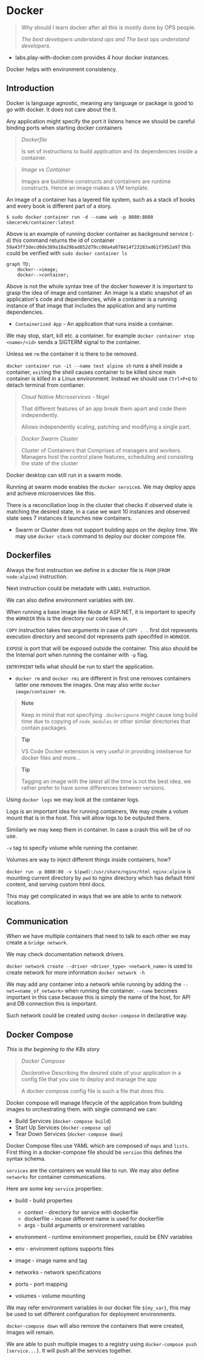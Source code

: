 # Docker
>Why should I learn docker after all this is mostly done by OPS people.
> 
> *The best developers understand ops and The best ops understand developers.*

- labs.play-with-docker.com provides 4 hour docker instances.

Docker helps with environment consistency.

## Introduction

Docker is language agnostic, meaning any language or package is good to go with docker. It does not care about the it.

Any application might specify the port it listens hence we should be careful binding ports when starting docker containers

> *Dockerfile*
>
> Is set of instructions to build application and its dependencies inside a container.

> *Image vs Container*
>
>Images are buildtime constructs and containers are runtime constructs. Hence an image makes a VM template.

An image of a container has a layered file system, such as a stack of books and every book is different part of a story.

`$ sudo docker container run -d --name web -p 8080:8080 sbecerek/container:latest`

Above is an example of running docker container as background service (`-d`) this command returns the id of container `59a43ff3decd0de389a18a29bad852d79cc00a4a078414f23283ad61f3952a97` this could be verified with 
`sudo docker container ls`

```mermaid
graph TD;
    docker-->image;
    docker-->container;
```
Above is not the whole syntax tree of the docker however it is important to grasp the idea of image and container. An image is a static snapshot of an application's code and dependencies, while a container is a running instance of that image that includes the application and any runtime dependencies.

- `Containerized App` - An application that runs inside a container.

We may stop, start, kill etc. a container. for example `docker container stop <name>/<id>` sends a SIGTERM signal to the container.

Unless we `rm` the container it is there to be removed.

`docker container run -it --name test alpine sh` runs a shell inside a container, `exit`ing the shell causes container to be killed since main container is killed in a Linux environment. Instead we should use `Ctrl+P+Q` to detach terminal from contianer.

>*Cloud Native Microservices* - Nigel
> 
>That different features of an app break them apart and code them independently.
>
> Allows independently scaling, patching and modifying a single part.


>*Docker Swarm Cluster* 
>
> Cluster of Containers that Comprises of managers and workers.
>Managers host the control plane features, scheduling and consisting the state of the cluster

Docker desktop can still run in a swarm mode.

Running at swarm mode enables the `docker service`s. We may deploy apps and achieve microservices like this.

There is a reconciliation loop in the cluster that checks if observed state is matching the desired state, in a case we want 10 instances and observed state sees 7 instances it launches new containers.

- Swarm or Cluster does not support building apps on the deploy time. We may use `docker stack` command to deploy our docker compose file.

## Dockerfiles
Always the first instruction we define in a docker file is `FROM` (`FROM node:alpine`) instruction.

Next instruction could be metadate with `LABEL` instruction.

We can also define environment variables with `ENV`.

When running a base image like Node or ASP.NET, it is important to specify the `WORKDIR` this is the directory our code lives in.

`COPY` instruction takes two arguments in case of `COPY . .` first dot represents execution directory and second dot represents path specififed in `WORKDIR`.

`EXPOSE` is port that will be exposed outside the container. This also should be the Internal port when running the container with `-p`
flag.

`ENTRYPOINT` tells what should be run to start the application.

- `docker rm` and `docker rmi` are different in first one removes containers latter one removes the images. One may also write `docker image/container rm`. 

> **Note**
>
> Keep in mind that not specifying `.dockerignore` might cause long build time due to copying of `node_modules` or other similar directories that contain packages.

> **Tip**
>
> VS Code Docker extension is very useful in providing intelisense for docker files and more...

> **Tip**
>
> Tagging an image with the latest all the time is not the best idea, we rather prefer to have some differences between versions.

Using `docker logs` we may look at the container logs.

Logs is an important idea for running containers, We may create a volum mount that is in the host. This will allow logs to be outputed there.

Similarly we may keep them in container. In case a crash this will 
be of no use.

`-v` tag to specify volume while running the container. 

Volumes are way to inject different things inside containers, how?

`docker run -p 8080:80 -v $(pwd):/usr/share/nginx/html nginx:alpine` is mounting current directory by `pwd` to nginx directory which has default html content, and serving custom html docs.

This may get complicated in ways that we are able to write to network locations.

## Communication

When we have multiple containers that need to talk to each other we may create a `bridge network`.

We may check documentation network drivers.

`docker network create --driver <driver_type> <network_name>` is used to create network for more information `docker network -h`

We may add any container into a network while running by adding the `--net=<name_of_network>` when running the container. `--name` becomes important in this case because this is simply the name of the host, for API and DB connection this is important.

Such network could be created using `docker-compose` in declarative way.

## Docker Compose
*This is the beginning to the K8s story*

>*Docker Compose*
>
>*Declarative*
>Describing the desired state of your application in a config file that you use to deploy and manage the app
> 
>A docker compose config file is such a file that does this.

Docker compose will manage lifecycle of the application from building images to orchestrating them.
with single command we can:
- Build Services (`docker-compose build`)
- Start Up Services (`docker-compose up`)
- Tear Down Services (`docker-compose down`)

Docker Compose files use YAML which are composed of `maps` and `lists`. First thing in a docker-compose file should be `version` this defines the syntax schema.

`services` are the containers we would like to run. We may also define `networks` for container communications.

Here are some key `service` properties:
- build - build properties
    
    - context - directory for service with dockerfile
    - dockerfile - incase different name is used for dockerfile
    - args - build arguments or environment variables 
- environment - runtime environment properties, could be ENV variables
- env - enviroment options supports files
- image - image name and tag 
- networks - network specifications
- ports - port mapping
- volumes - volume mounting

We may refer environment variables in our docker file `${my_var}`, this may be used to set different configuration for deployment environments.

`docker-compose down` will also remove the containers that were created, Images will remain.

We are able to push multiple images to a registry using `docker-compose push [service...]`. It will push all the services together.
